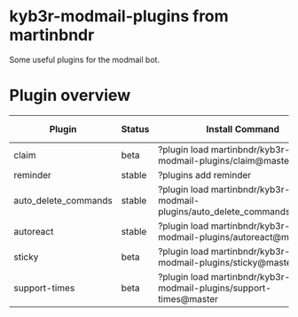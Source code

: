 # kyb3r-modmail-plugins from martinbndr
Some useful plugins for the modmail bot.

# Plugin overview

| Plugin               | Status | Install Command                                                           | Notes                                  |  Registry added |
|----------------------|--------|---------------------------------------------------------------------------|----------------------------------------|-----------------|
| claim                | beta   | ?plugin load martinbndr/kyb3r-modmail-plugins/claim@master                | -                                      |  No             |
| reminder             | stable | ?plugins add reminder                                                     | -                                      |  Yes            |
| auto_delete_commands | stable | ?plugin load martinbndr/kyb3r-modmail-plugins/auto_delete_commands@master | May break some features/causing errors |  No             |
| autoreact            | stable | ?plugin load martinbndr/kyb3r-modmail-plugins/autoreact@master            | -                                      |  Yes            |
| sticky               | beta   | ?plugin load martinbndr/kyb3r-modmail-plugins/sticky@master               | -                                      |  No             |
| support-times        | beta   | ?plugin load martinbndr/kyb3r-modmail-plugins/support-times@master        | -                                      |  Pending        |
